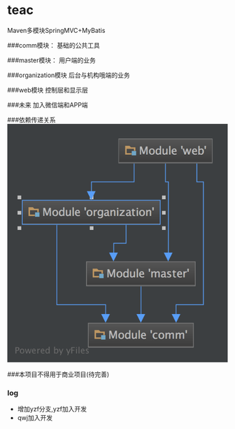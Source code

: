 # teac
Maven多模块SpringMVC+MyBatis

###comm模块：
基础的公共工具

###master模块：
用户端的业务

###organization模块
后台与机构哦端的业务

###web模块
控制层和显示层

###未来
加入微信端和APP端

###依赖传递关系
![overallDesign](yzf/img/overallDesign.png)

###本项目不得用于商业项目(待完善)


### log
+ 增加yzf分支,yzf加入开发
+ qwj加入开发
 
